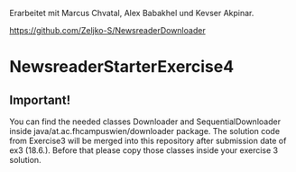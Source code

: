 Erarbeitet mit Marcus Chvatal, Alex Babakhel und Kevser Akpinar.

https://github.com/Zeljko-S/NewsreaderDownloader

# NewsreaderStarterExercise4

## Important!
You can find the needed classes Downloader and SequentialDownloader inside java/at.ac.fhcampuswien/downloader package. 
The solution code from Exercise3 will be merged into this repository after submission date of ex3 (18.6.). Before that please copy those classes inside your exercise 3 solution.
